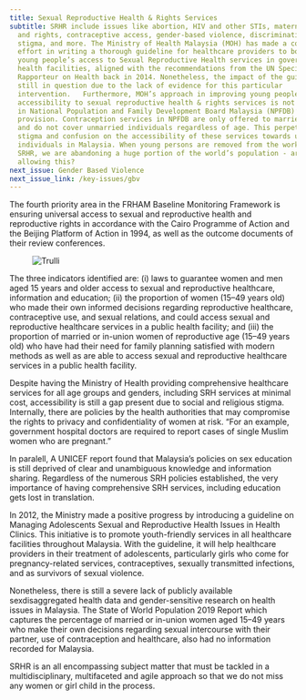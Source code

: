 ```yaml
---
title: Sexual Reproductive Health & Rights Services
subtitle: SRHR include issues like abortion, HIV and other STIs, maternal health
  and rights, contraceptive access, gender-based violence, discrimination and
  stigma, and more. The Ministry of Health Malaysia (MOH) has made a commendable
  effort in writing a thorough guideline for healthcare providers to bolster
  young people’s access to Sexual Reproductive Health services in governmental
  health facilities, aligned with the recommendations from the UN Special
  Rapporteur on Health back in 2014. Nonetheless, the impact of the guideline is
  still in question due to the lack of evidence for this particular
  intervention.   Furthermore, MOH’s approach in improving young people’s
  accessibility to sexual reproductive health & rights services is not reflected
  in National Population and Family Development Board Malaysia (NPFDB)’s service
  provision. Contraception services in NPFDB are only offered to married women
  and do not cover unmarried individuals regardless of age. This perpetuates
  stigma and confusion on the accessibility of these services towards unmarried
  individuals in Malaysia. When young persons are removed from the works on
  SRHR, we are abandoning a huge portion of the world’s population - are we
  allowing this?
next_issue: Gender Based Violence
next_issue_link: /key-issues/gbv
---
```

The fourth priority area in the FRHAM Baseline Monitoring Framework is ensuring universal access to sexual and reproductive health and reproductive rights in accordance with the Cairo Programme of Action and the Beijing Platform of Action in 1994, as well as the outcome documents of their review conferences. 

<figure class='md:w-1/2 md:float-right md:px-8'>
<img src="/img/key-issues/sexual-1.png" alt="Trulli" class='rounded-md shadow-lg'>
<figcaption align = "center"><b></b></figcaption>
</figure>

The three indicators identified are: (i) laws to guarantee women and men aged 15 years and older access to sexual and reproductive healthcare, information and education; (ii) the proportion of women (15–49 years old) who made their own informed decisions regarding reproductive healthcare, contraceptive use, and sexual relations, and could access sexual and reproductive healthcare services in a public health facility; and (iii) the proportion of married or in-union women of reproductive age (15–49 years old) who have had their need for family planning satisfied with modern methods as well as are able to access sexual and reproductive healthcare services in a public health facility.

Despite having the Ministry of Health providing comprehensive healthcare services for all age groups and genders, including SRH services at minimal cost, accessibility is still a gap present due to social and religious stigma. Internally, there are policies by the health authorities that may compromise the rights to privacy and confidentiality of women at risk. “For an example, government hospital doctors are required to report cases of single Muslim women who are pregnant.”

In paralell, A UNICEF report found that Malaysia’s policies on sex education is still deprived of clear and unambiguous knowledge and information sharing. Regardless of the numerous SRH policies established, the very importance of having comprehensive SRH services, including education gets lost in translation. 

In 2012, the Ministry made a positive progress by introducing a guideline on Managing Adolescents Sexual and Reproductive Health Issues in Health Clinics. This initiative is to promote youth-friendly services in all healthcare facilities throughout Malaysia. With the guideline, it will help healthcare providers in their treatment of adolescents, particularly girls who come for pregnancy-related services, contraceptives, sexually transmitted infections, and as survivors of sexual violence.

Nonetheless, there is still a severe lack of publicly available sexdisaggregated health data and gender-sensitive research on health issues in Malaysia. The State of World Population 2019 Report which captures the percentage of married or in-union women aged 15–49 years who make their own decisions regarding sexual intercourse with their partner, use of contraception and healthcare, also had no information recorded for Malaysia.

SRHR is an all encompassing subject matter that must be tackled in a multidisciplinary, multifaceted and agile approach so that we do not miss any women or girl child in the process.

